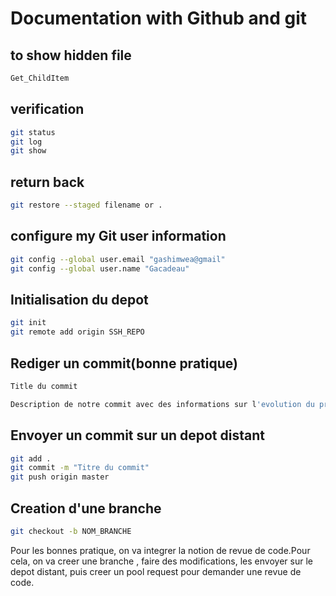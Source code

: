 # Documentation with  Github and git


## to show hidden file 
```bash
Get_ChildItem
``` 
## verification
```bash
git status
git log
git show
```

## return back
```bash
git restore --staged filename or .
```

## configure my Git user information
```bash
git config --global user.email "gashimwea@gmail"
git config --global user.name "Gacadeau"
``` 

## Initialisation  du depot
```bash
git init
git remote add origin SSH_REPO
``` 

## Rediger un commit(bonne pratique)

```bash
Title du commit

Description de notre commit avec des informations sur l'evolution du projet
```
## Envoyer un commit sur un depot distant

```bash
git add .
git commit -m "Titre du commit"
git push origin master
```

## Creation d'une branche

```bash
git checkout -b NOM_BRANCHE
```
Pour les bonnes pratique, on va integrer la notion de revue de code.Pour cela, on va creer une branche , 
faire des modifications, les envoyer sur le depot distant, puis creer un pool request pour demander une revue 
de code.